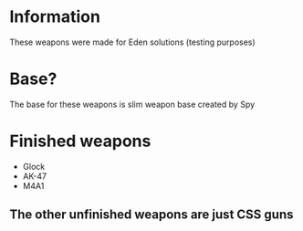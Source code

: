 # Information
These weapons were made for Eden solutions (testing purposes) 

# Base?
The base for these weapons is slim weapon base created by Spy

# Finished weapons 
- Glock 
- AK-47
- M4A1

## The other unfinished weapons are just CSS guns
